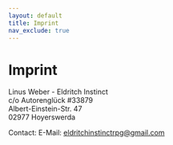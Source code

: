 ```yaml
---
layout: default
title: Imprint
nav_exclude: true
---
```


# Imprint

Linus Weber - Eldritch Instinct\
c/o Autorenglück #33879\
Albert-Einstein-Str. 47\
02977 Hoyerswerda

Contact:
E-Mail: eldritchinstinctrpg@gmail.com